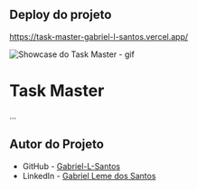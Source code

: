 ## Deploy do projeto

<https://task-master-gabriel-l-santos.vercel.app/>

![Showcase do Task Master - gif](#)
# Task Master
...
## Autor do Projeto

- GitHub - [Gabriel-L-Santos](https://github.com/Gabriel-L-Santos)
- LinkedIn - [Gabriel Leme dos Santos](https://www.linkedin.com/in/gabriel-leme-dos-santos/)